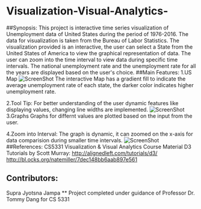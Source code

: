 # Visualization-Visual-Analytics-
##Synopsis:
This project is interactive time series visualization of Unemployment data of United States during the period of 1976-2016. The data for visualization is taken from the Bureau of Labor Statistics. The visualization provided is an interactive, the user can select a State from the United States of America to view the graphical representation of data.
The user can zoom into the time interval to view data during specific time intervals. The national unemployment rate and the unemployment rate for all the years are displayed based on the user's choice.
##Main Features:
1.US Map
![ScreenShot](https://github.com/suprajyotsna/Visualization-Visual-Analytics-/blob/master/USMap.PNG)
The interactive Map has a gradient fill to indicate the average unemployment rate of each state, the darker color indicates higher unemployment rate.

2.Tool Tip:
For better understanding of the user dynamic features like displaying values, changing line widths are implemented.
![ScreenShot](https://github.com/suprajyotsna/Visualization-Visual-Analytics-/blob/master/ToolTip.png)
3.Graphs
Graphs for differnt values are plotted based on the input from the user.

4.Zoom into Interval:
The graph is dynamic, it can zoomed on the x-axis for data comparision during smaller time intervals.
![ScreenShot](https://github.com/suprajyotsna/Visualization-Visual-Analytics-/blob/master/GraphZoom.png)
##References:
CS5331 Visualization & Visual Analytics Course Material
D3 Tutorials by Scott Murray: http://alignedleft.com/tutorials/d3/
http://bl.ocks.org/natemiller/7dec148bb6aab897e561
## Contributors:
Supra Jyotsna Jampa
** Project completed under guidance of Professor Dr. Tommy Dang for CS 5331
